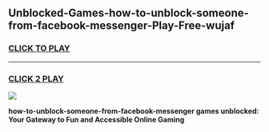 
## Unblocked-Games-how-to-unblock-someone-from-facebook-messenger-Play-Free-wujaf
<h3>
<a href="https://premium76.site?title=how-to-unblock-someone-from-facebook-messenger&ref=23A">CLICK TO PLAY</a></h3>
<hr>

<h3>
<a href="https://premium76.site?title=how-to-unblock-someone-from-facebook-messenger&ref=23A">CLICK 2 PLAY</a>
  
</h3>

<a href="https://premium76.site?title=how-to-unblock-someone-from-facebook-messenger&ref=23A"><img src="https://clearcache.store/games.png"></a>


**how-to-unblock-someone-from-facebook-messenger games unblocked: Your Gateway to Fun and Accessible Online Gaming**
